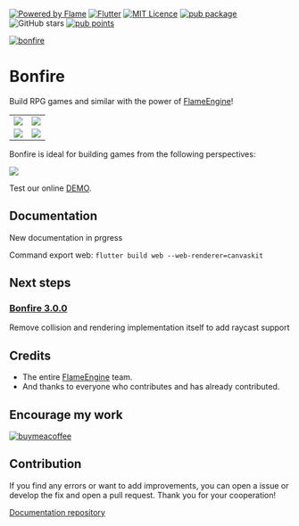 [![Powered by Flame](https://img.shields.io/badge/Powered%20by-%F0%9F%94%A5-orange.svg)](https://flame-engine.org)
[![Flutter](https://img.shields.io/badge/Made%20with-Flutter-blue.svg)](https://flutter.dev/)
[![MIT Licence](https://badges.frapsoft.com/os/mit/mit.svg?v=103)](https://opensource.org/licenses/mit-license.php)
[![pub package](https://img.shields.io/pub/v/bonfire.svg)](https://pub.dev/packages/bonfire)
![GitHub stars](https://img.shields.io/github/stars/RafaelBarbosatec/bonfire)
[![pub points](https://img.shields.io/pub/points/bonfire?logo=dart)](https://pub.dev/packages/bonfire/score)

[![bonfire](https://github.com/RafaelBarbosatec/bonfire/blob/master/media/bonfire.gif)](https://bonfire-engine.github.io/)


# Bonfire

Build RPG games and similar with the power of [FlameEngine](https://flame-engine.org/)!

|   |    |
| ------------------- | ------------------- |
| ![](https://github.com/RafaelBarbosatec/bonfire/blob/master/media/video.gif) |  ![](https://github.com/RafaelBarbosatec/bonfire/blob/develop/media/sunnyplace.gif) |
| ![](https://github.com/RafaelBarbosatec/bonfire/blob/develop/media/multi_biome.gif) | ![](https://github.com/RafaelBarbosatec/bonfire/blob/develop/media/defector.gif) |



Bonfire is ideal for building games from the following perspectives:

![](https://github.com/RafaelBarbosatec/bonfire/blob/master/media/perspectiva.jpg)

Test our online [DEMO](https://bonfire-engine.github.io/examples/bonfire/).

## Documentation

New documentation in prgress

Command export web: `flutter build web --web-renderer=canvaskit`

## Next steps

### [Bonfire 3.0.0](https://github.com/users/RafaelBarbosatec/projects/3)

Remove collision and rendering implementation itself to add raycast support

## Credits

 * The entire [FlameEngine](https://flame-engine.org/) team.
 * And thanks to everyone who contributes and has already contributed.

## Encourage my work

[![buymeacoffee](https://user-images.githubusercontent.com/835641/60540201-fcd7fa00-9ce4-11e9-87ec-1e98568e9f58.png)](https://www.buymeacoffee.com/rafaelbarbosa)

 
## Contribution

If you find any errors or want to add improvements, you can open a issue or develop the fix and open a pull request. Thank you for your cooperation!

[Documentation repository](https://github.com/bonfire-engine/bonfire-engine.github.io)
